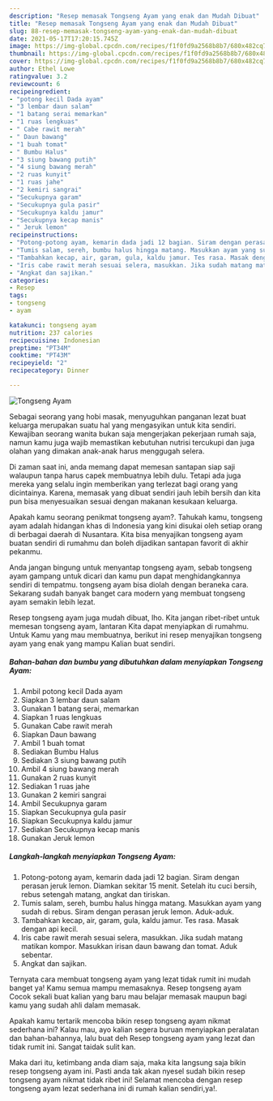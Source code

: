 ```yaml
---
description: "Resep memasak Tongseng Ayam yang enak dan Mudah Dibuat"
title: "Resep memasak Tongseng Ayam yang enak dan Mudah Dibuat"
slug: 88-resep-memasak-tongseng-ayam-yang-enak-dan-mudah-dibuat
date: 2021-05-17T17:20:15.745Z
image: https://img-global.cpcdn.com/recipes/f1f0fd9a2568b8b7/680x482cq70/tongseng-ayam-foto-resep-utama.jpg
thumbnail: https://img-global.cpcdn.com/recipes/f1f0fd9a2568b8b7/680x482cq70/tongseng-ayam-foto-resep-utama.jpg
cover: https://img-global.cpcdn.com/recipes/f1f0fd9a2568b8b7/680x482cq70/tongseng-ayam-foto-resep-utama.jpg
author: Ethel Lowe
ratingvalue: 3.2
reviewcount: 6
recipeingredient:
- "potong kecil Dada ayam"
- "3 lembar daun salam"
- "1 batang serai memarkan"
- "1 ruas lengkuas"
- " Cabe rawit merah"
- " Daun bawang"
- "1 buah tomat"
- " Bumbu Halus"
- "3 siung bawang putih"
- "4 siung bawang merah"
- "2 ruas kunyit"
- "1 ruas jahe"
- "2 kemiri sangrai"
- "Secukupnya garam"
- "Secukupnya gula pasir"
- "Secukupnya kaldu jamur"
- "Secukupnya kecap manis"
- " Jeruk lemon"
recipeinstructions:
- "Potong-potong ayam, kemarin dada jadi 12 bagian. Siram dengan perasan jeruk lemon. Diamkan sekitar 15 menit. Setelah itu cuci bersih, rebus setengah matang, angkat dan tiriskan."
- "Tumis salam, sereh, bumbu halus hingga matang. Masukkan ayam yang sudah di rebus. Siram dengan perasan jeruk lemon. Aduk-aduk."
- "Tambahkan kecap, air, garam, gula, kaldu jamur. Tes rasa. Masak dengan api kecil."
- "Iris cabe rawit merah sesuai selera, masukkan. Jika sudah matang matikan kompor. Masukkan irisan daun bawang dan tomat. Aduk sebentar."
- "Angkat dan sajikan."
categories:
- Resep
tags:
- tongseng
- ayam

katakunci: tongseng ayam 
nutrition: 237 calories
recipecuisine: Indonesian
preptime: "PT34M"
cooktime: "PT43M"
recipeyield: "2"
recipecategory: Dinner

---
```



![Tongseng Ayam](https://img-global.cpcdn.com/recipes/f1f0fd9a2568b8b7/680x482cq70/tongseng-ayam-foto-resep-utama.jpg)

Sebagai seorang yang hobi masak, menyuguhkan panganan lezat buat keluarga merupakan suatu hal yang mengasyikan untuk kita sendiri. Kewajiban seorang  wanita bukan saja mengerjakan pekerjaan rumah saja, namun kamu juga wajib memastikan kebutuhan nutrisi tercukupi dan juga olahan yang dimakan anak-anak harus menggugah selera.

Di zaman  saat ini, anda memang dapat memesan santapan siap saji walaupun tanpa harus capek membuatnya lebih dulu. Tetapi ada juga mereka yang selalu ingin memberikan yang terlezat bagi orang yang dicintainya. Karena, memasak yang dibuat sendiri jauh lebih bersih dan kita pun bisa menyesuaikan sesuai dengan makanan kesukaan keluarga. 



Apakah kamu seorang penikmat tongseng ayam?. Tahukah kamu, tongseng ayam adalah hidangan khas di Indonesia yang kini disukai oleh setiap orang di berbagai daerah di Nusantara. Kita bisa menyajikan tongseng ayam buatan sendiri di rumahmu dan boleh dijadikan santapan favorit di akhir pekanmu.

Anda jangan bingung untuk menyantap tongseng ayam, sebab tongseng ayam gampang untuk dicari dan kamu pun dapat menghidangkannya sendiri di tempatmu. tongseng ayam bisa diolah dengan beraneka cara. Sekarang sudah banyak banget cara modern yang membuat tongseng ayam semakin lebih lezat.

Resep tongseng ayam juga mudah dibuat, lho. Kita jangan ribet-ribet untuk memesan tongseng ayam, lantaran Kita dapat menyiapkan di rumahmu. Untuk Kamu yang mau membuatnya, berikut ini resep menyajikan tongseng ayam yang enak yang mampu Kalian buat sendiri.

<!--inarticleads1-->

##### Bahan-bahan dan bumbu yang dibutuhkan dalam menyiapkan Tongseng Ayam:

1. Ambil potong kecil Dada ayam
1. Siapkan 3 lembar daun salam
1. Gunakan 1 batang serai, memarkan
1. Siapkan 1 ruas lengkuas
1. Gunakan  Cabe rawit merah
1. Siapkan  Daun bawang
1. Ambil 1 buah tomat
1. Sediakan  Bumbu Halus
1. Sediakan 3 siung bawang putih
1. Ambil 4 siung bawang merah
1. Gunakan 2 ruas kunyit
1. Sediakan 1 ruas jahe
1. Gunakan 2 kemiri sangrai
1. Ambil Secukupnya garam
1. Siapkan Secukupnya gula pasir
1. Siapkan Secukupnya kaldu jamur
1. Sediakan Secukupnya kecap manis
1. Gunakan  Jeruk lemon




<!--inarticleads2-->

##### Langkah-langkah menyiapkan Tongseng Ayam:

1. Potong-potong ayam, kemarin dada jadi 12 bagian. Siram dengan perasan jeruk lemon. Diamkan sekitar 15 menit. Setelah itu cuci bersih, rebus setengah matang, angkat dan tiriskan.
1. Tumis salam, sereh, bumbu halus hingga matang. Masukkan ayam yang sudah di rebus. Siram dengan perasan jeruk lemon. Aduk-aduk.
1. Tambahkan kecap, air, garam, gula, kaldu jamur. Tes rasa. Masak dengan api kecil.
1. Iris cabe rawit merah sesuai selera, masukkan. Jika sudah matang matikan kompor. Masukkan irisan daun bawang dan tomat. Aduk sebentar.
1. Angkat dan sajikan.




Ternyata cara membuat tongseng ayam yang lezat tidak rumit ini mudah banget ya! Kamu semua mampu memasaknya. Resep tongseng ayam Cocok sekali buat kalian yang baru mau belajar memasak maupun bagi kamu yang sudah ahli dalam memasak.

Apakah kamu tertarik mencoba bikin resep tongseng ayam nikmat sederhana ini? Kalau mau, ayo kalian segera buruan menyiapkan peralatan dan bahan-bahannya, lalu buat deh Resep tongseng ayam yang lezat dan tidak rumit ini. Sangat taidak sulit kan. 

Maka dari itu, ketimbang anda diam saja, maka kita langsung saja bikin resep tongseng ayam ini. Pasti anda tak akan nyesel sudah bikin resep tongseng ayam nikmat tidak ribet ini! Selamat mencoba dengan resep tongseng ayam lezat sederhana ini di rumah kalian sendiri,ya!.

